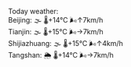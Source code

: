 Today weather:  
Beijing: 🌫  🌡️+14°C 🌬️↑7km/h  
Tianjin: 🌫  🌡️+15°C 🌬️→7km/h  
Shijiazhuang: 🌫  🌡️+15°C 🌬️↑4km/h  
Tangshan: 🌦 🌡️+14°C 🌬️→7km/h  
